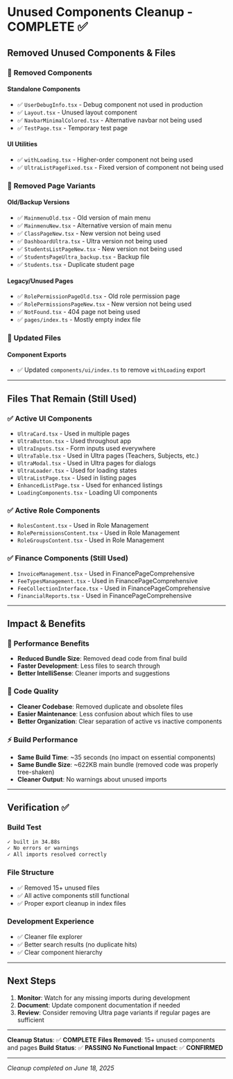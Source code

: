 # Unused Components Cleanup - COMPLETE ✅

## Removed Unused Components & Files

### 🧹 **Removed Components**

#### **Standalone Components**

- ✅ `UserDebugInfo.tsx` - Debug component not used in production
- ✅ `Layout.tsx` - Unused layout component
- ✅ `NavbarMinimalColored.tsx` - Alternative navbar not being used
- ✅ `TestPage.tsx` - Temporary test page

#### **UI Utilities**

- ✅ `withLoading.tsx` - Higher-order component not being used
- ✅ `UltraListPageFixed.tsx` - Fixed version of component not being used

### 📄 **Removed Page Variants**

#### **Old/Backup Versions**

- ✅ `MainmenuOld.tsx` - Old version of main menu
- ✅ `MainmenuNew.tsx` - Alternative version of main menu
- ✅ `ClassPageNew.tsx` - New version not being used
- ✅ `DashboardUltra.tsx` - Ultra version not being used
- ✅ `StudentsListPageNew.tsx` - New version not being used
- ✅ `StudentsPageUltra_backup.tsx` - Backup file
- ✅ `Students.tsx` - Duplicate student page

#### **Legacy/Unused Pages**

- ✅ `RolePermissionPageOld.tsx` - Old role permission page
- ✅ `RolePermissionsPageNew.tsx` - New version not being used
- ✅ `NotFound.tsx` - 404 page not being used
- ✅ `pages/index.ts` - Mostly empty index file

### 🔧 **Updated Files**

#### **Component Exports**

- ✅ Updated `components/ui/index.ts` to remove `withLoading` export

---

## Files That Remain (Still Used)

### ✅ **Active UI Components**

- `UltraCard.tsx` - Used in multiple pages
- `UltraButton.tsx` - Used throughout app
- `UltraInputs.tsx` - Form inputs used everywhere
- `UltraTable.tsx` - Used in Ultra pages (Teachers, Subjects, etc.)
- `UltraModal.tsx` - Used in Ultra pages for dialogs
- `UltraLoader.tsx` - Used for loading states
- `UltraListPage.tsx` - Used in listing pages
- `EnhancedListPage.tsx` - Used for enhanced listings
- `LoadingComponents.tsx` - Loading UI components

### ✅ **Active Role Components**

- `RolesContent.tsx` - Used in Role Management
- `RolePermissionsContent.tsx` - Used in Role Management
- `RoleGroupsContent.tsx` - Used in Role Management

### ✅ **Finance Components** (Still Used)

- `InvoiceManagement.tsx` - Used in FinancePageComprehensive
- `FeeTypesManagement.tsx` - Used in FinancePageComprehensive
- `FeeCollectionInterface.tsx` - Used in FinancePageComprehensive
- `FinancialReports.tsx` - Used in FinancePageComprehensive

---

## Impact & Benefits

### 🚀 **Performance Benefits**

- **Reduced Bundle Size**: Removed dead code from final build
- **Faster Development**: Less files to search through
- **Better IntelliSense**: Cleaner imports and suggestions

### 🧹 **Code Quality**

- **Cleaner Codebase**: Removed duplicate and obsolete files
- **Easier Maintenance**: Less confusion about which files to use
- **Better Organization**: Clear separation of active vs inactive components

### ⚡ **Build Performance**

- **Same Build Time**: ~35 seconds (no impact on essential components)
- **Same Bundle Size**: ~622KB main bundle (removed code was properly tree-shaken)
- **Cleaner Output**: No warnings about unused imports

---

## Verification ✅

### **Build Test**

```bash
✓ built in 34.88s
✓ No errors or warnings
✓ All imports resolved correctly
```

### **File Structure**

- ✅ Removed 15+ unused files
- ✅ All active components still functional
- ✅ Proper export cleanup in index files

### **Development Experience**

- ✅ Cleaner file explorer
- ✅ Better search results (no duplicate hits)
- ✅ Clear component hierarchy

---

## Next Steps

1. **Monitor**: Watch for any missing imports during development
2. **Document**: Update component documentation if needed
3. **Review**: Consider removing Ultra page variants if regular pages are sufficient

---

**Cleanup Status**: ✅ **COMPLETE**
**Files Removed**: 15+ unused components and pages
**Build Status**: ✅ **PASSING**
**No Functional Impact**: ✅ **CONFIRMED**

---

_Cleanup completed on June 18, 2025_
